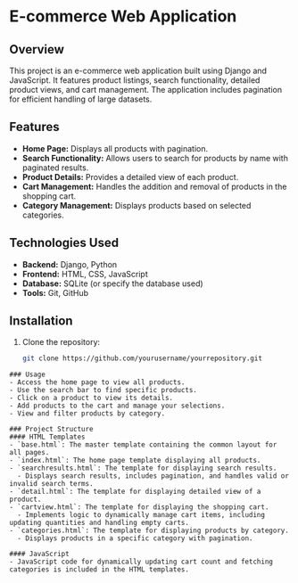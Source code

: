# E-commerce Web Application

## Overview
This project is an e-commerce web application built using Django and JavaScript. It features product listings, search functionality, detailed product views, and cart management. The application includes pagination for efficient handling of large datasets.

## Features
- **Home Page:** Displays all products with pagination.
- **Search Functionality:** Allows users to search for products by name with paginated results.
- **Product Details:** Provides a detailed view of each product.
- **Cart Management:** Handles the addition and removal of products in the shopping cart.
- **Category Management:** Displays products based on selected categories.

## Technologies Used
- **Backend:** Django, Python
- **Frontend:** HTML, CSS, JavaScript
- **Database:** SQLite (or specify the database used)
- **Tools:** Git, GitHub

## Installation
1. Clone the repository:
   ```sh
   git clone https://github.com/yourusername/yourrepository.git
``` 
### Usage
- Access the home page to view all products.
- Use the search bar to find specific products.
- Click on a product to view its details.
- Add products to the cart and manage your selections.
- View and filter products by category.

### Project Structure
#### HTML Templates
- `base.html`: The master template containing the common layout for all pages.
- `index.html`: The home page template displaying all products.
- `searchresults.html`: The template for displaying search results.
  - Displays search results, includes pagination, and handles valid or invalid search terms.
- `detail.html`: The template for displaying detailed view of a product.
- `cartview.html`: The template for displaying the shopping cart.
  - Implements logic to dynamically manage cart items, including updating quantities and handling empty carts.
- `categories.html`: The template for displaying products by category.
  - Displays products in a specific category with pagination.

#### JavaScript
- JavaScript code for dynamically updating cart count and fetching categories is included in the HTML templates.
